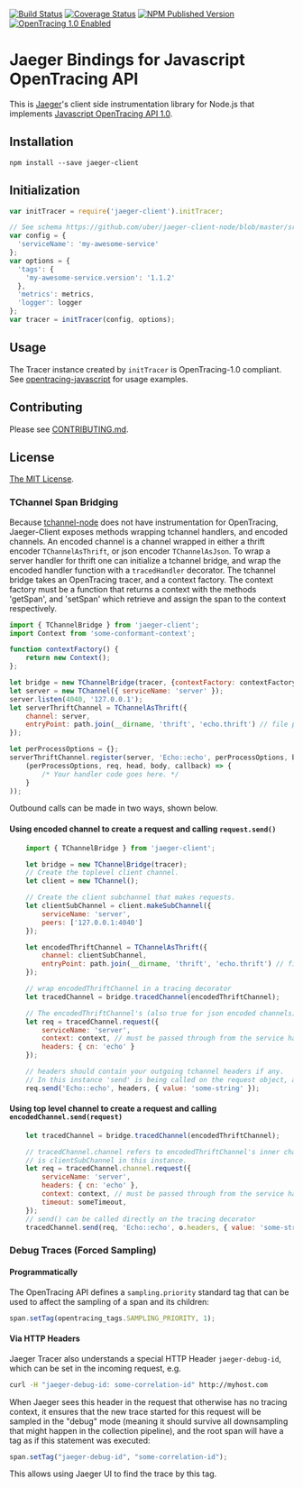 [![Build Status][ci-img]][ci] [![Coverage Status][cov-img]][cov] [![NPM Published Version][npm-img]][npm] [![OpenTracing 1.0 Enabled][ot-img]][ot-url]

# Jaeger Bindings for Javascript OpenTracing API

This is [Jaeger](https://uber.github.io/jaeger/)'s client side instrumentation library for Node.js that implements
[Javascript OpenTracing API 1.0](https://github.com/opentracing/opentracing-javascript/).

## Installation

`npm install --save jaeger-client`

## Initialization

```javascript
var initTracer = require('jaeger-client').initTracer;

// See schema https://github.com/uber/jaeger-client-node/blob/master/src/configuration.js#L37
var config = {
  'serviceName': 'my-awesome-service'
};
var options = {
  'tags': {
    'my-awesome-service.version': '1.1.2'
  },
  'metrics': metrics,
  'logger': logger
};
var tracer = initTracer(config, options);
```

## Usage

The Tracer instance created by `initTracer` is OpenTracing-1.0 compliant.
See [opentracing-javascript](https://github.com/opentracing/opentracing-javascript) for usage examples.

## Contributing

Please see [CONTRIBUTING.md](./CONTRIBUTING.md).

## License

[The MIT License](./LICENSE).

### TChannel Span Bridging

Because [tchannel-node](https://github.com/uber/tchannel-node) does not have instrumentation
for OpenTracing, Jaeger-Client exposes methods wrapping tchannel handlers, and encoded channels.
An encoded channel is a channel wrapped in either a thrift encoder `TChannelAsThrift`,
or json encoder `TChannelAsJson`.  To wrap a server handler for thrift one can initialize
a tchannel bridge, and wrap the encoded handler function with a `tracedHandler` decorator.
The tchannel bridge takes an OpenTracing  tracer, and a context factory.  The context factory
must be a function that returns a context with the methods 'getSpan', and 'setSpan' which retrieve 
and assign the span to the context respectively.

```javascript
import { TChannelBridge } from 'jaeger-client';
import Context from 'some-conformant-context';

function contextFactory() {
    return new Context();
};

let bridge = new TChannelBridge(tracer, {contextFactory: contextFactory});
let server = new TChannel({ serviceName: 'server' });
server.listen(4040, '127.0.0.1');
let serverThriftChannel = TChannelAsThrift({
    channel: server,
    entryPoint: path.join(__dirname, 'thrift', 'echo.thrift') // file path to a thrift file
});

let perProcessOptions = {};
serverThriftChannel.register(server, 'Echo::echo', perProcessOptions, bridge.tracedHandler(
    (perProcessOptions, req, head, body, callback) => {
        /* Your handler code goes here. */
    }
));
```


Outbound calls can be made in two ways, shown below.

#### Using encoded channel to create a request and calling `request.send()`

```javascript
    import { TChannelBridge } from 'jaeger-client';

    let bridge = new TChannelBridge(tracer);
    // Create the toplevel client channel.
    let client = new TChannel();

    // Create the client subchannel that makes requests.
    let clientSubChannel = client.makeSubChannel({
        serviceName: 'server',
        peers: ['127.0.0.1:4040']
    });

    let encodedThriftChannel = TChannelAsThrift({
        channel: clientSubChannel,
        entryPoint: path.join(__dirname, 'thrift', 'echo.thrift') // file path to a thrift file
    });

    // wrap encodedThriftChannel in a tracing decorator
    let tracedChannel = bridge.tracedChannel(encodedThriftChannel);

    // The encodedThriftChannel's (also true for json encoded channels) request object can call 'send' directly.
    let req = tracedChannel.request({
        serviceName: 'server',
        context: context, // must be passed through from the service handler shown above
        headers: { cn: 'echo' }
    });

    // headers should contain your outgoing tchannel headers if any.
    // In this instance 'send' is being called on the request object, and not the channel.
    req.send('Echo::echo', headers, { value: 'some-string' });
```

#### Using top level channel to create a request and calling `encodedChannel.send(request)`

```javascript
    let tracedChannel = bridge.tracedChannel(encodedThriftChannel);

    // tracedChannel.channel refers to encodedThriftChannel's inner channel which
    // is clientSubChannel in this instance.
    let req = tracedChannel.channel.request({
        serviceName: 'server',
        headers: { cn: 'echo' },
        context: context, // must be passed through from the service handler shown above
        timeout: someTimeout,
    });
    // send() can be called directly on the tracing decorator
    tracedChannel.send(req, 'Echo::echo', o.headers, { value: 'some-string' }, clientCallback);
```

### Debug Traces (Forced Sampling)

#### Programmatically

The OpenTracing API defines a `sampling.priority` standard tag that
can be used to affect the sampling of a span and its children:

```javascript
span.setTag(opentracing_tags.SAMPLING_PRIORITY, 1);
```

#### Via HTTP Headers

Jaeger Tracer also understands a special HTTP Header `jaeger-debug-id`,
which can be set in the incoming request, e.g.

```sh
curl -H "jaeger-debug-id: some-correlation-id" http://myhost.com
```

When Jaeger sees this header in the request that otherwise has no
tracing context, it ensures that the new trace started for this
request will be sampled in the "debug" mode (meaning it should survive
all downsampling that might happen in the collection pipeline), and the
root span will have a tag as if this statement was executed:

```javascript
span.setTag("jaeger-debug-id", "some-correlation-id");
```

This allows using Jaeger UI to find the trace by this tag.


  [ci-img]: https://travis-ci.org/uber/jaeger-client-node.svg?branch=master
  [ci]: https://travis-ci.org/uber/jaeger-client-node
  [cov-img]: https://coveralls.io/repos/github/uber/jaeger-client-node/badge.svg?branch=master
  [cov]: https://coveralls.io/github/uber/jaeger-client-node?branch=master
  [npm-img]: https://badge.fury.io/js/jaeger-client.svg
  [npm]: https://www.npmjs.com/package/jaeger-client
  [ot-img]: https://img.shields.io/badge/OpenTracing--1.0-enabled-blue.svg
  [ot-url]: http://opentracing.io

